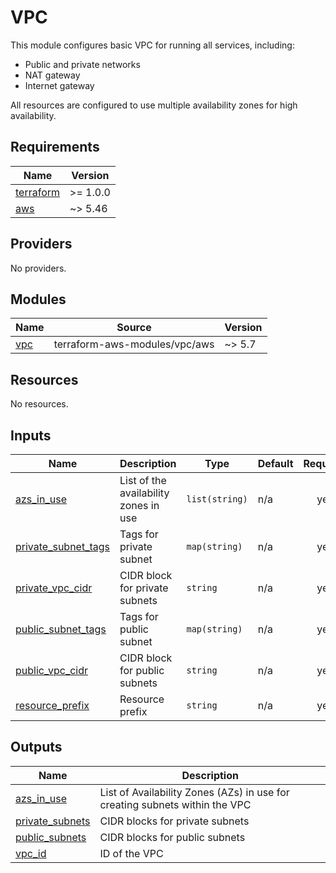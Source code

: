 # VPC

This module configures basic VPC for running all services, including:

* Public and private networks
* NAT gateway
* Internet gateway

All resources are configured to use multiple availability zones for high availability.

## Requirements

| Name | Version |
|------|---------|
| <a name="requirement_terraform"></a> [terraform](#requirement\_terraform) | >= 1.0.0 |
| <a name="requirement_aws"></a> [aws](#requirement\_aws) | ~> 5.46 |

## Providers

No providers.

## Modules

| Name | Source | Version |
|------|--------|---------|
| <a name="module_vpc"></a> [vpc](#module\_vpc) | terraform-aws-modules/vpc/aws | ~> 5.7 |

## Resources

No resources.

## Inputs

| Name | Description | Type | Default | Required |
|------|-------------|------|---------|:--------:|
| <a name="input_azs_in_use"></a> [azs\_in\_use](#input\_azs\_in\_use) | List of the availability zones in use | `list(string)` | n/a | yes |
| <a name="input_private_subnet_tags"></a> [private\_subnet\_tags](#input\_private\_subnet\_tags) | Tags for private subnet | `map(string)` | n/a | yes |
| <a name="input_private_vpc_cidr"></a> [private\_vpc\_cidr](#input\_private\_vpc\_cidr) | CIDR block for private subnets | `string` | n/a | yes |
| <a name="input_public_subnet_tags"></a> [public\_subnet\_tags](#input\_public\_subnet\_tags) | Tags for public subnet | `map(string)` | n/a | yes |
| <a name="input_public_vpc_cidr"></a> [public\_vpc\_cidr](#input\_public\_vpc\_cidr) | CIDR block for public subnets | `string` | n/a | yes |
| <a name="input_resource_prefix"></a> [resource\_prefix](#input\_resource\_prefix) | Resource prefix | `string` | n/a | yes |

## Outputs

| Name | Description |
|------|-------------|
| <a name="output_azs_in_use"></a> [azs\_in\_use](#output\_azs\_in\_use) | List of Availability Zones (AZs) in use for creating subnets within the VPC |
| <a name="output_private_subnets"></a> [private\_subnets](#output\_private\_subnets) | CIDR blocks for private subnets |
| <a name="output_public_subnets"></a> [public\_subnets](#output\_public\_subnets) | CIDR blocks for public subnets |
| <a name="output_vpc_id"></a> [vpc\_id](#output\_vpc\_id) | ID of the VPC |